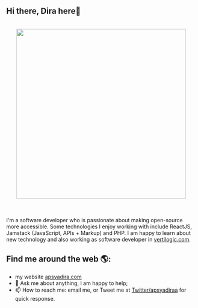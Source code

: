 ## Hi there, Dira here👋

<p align="center">
  <br><img src="https://github.com/punitkmryh/punitkmryh/blob/master/Developer.gif" width="450px"><br><br>
  <br>
</p>

I'm a software developer who is passionate about making open-source more accessible. Some technologies I enjoy working with include ReactJS, Jamstack (JavaScript, APIs + Markup) and PHP. I am happy to learn about new technology and also working as software developer in [vertilogic.com](https://vertilogic.com).

## Find me around the web 🌎:
- my website [apsyadira.com](https://apsyadira.com)
- 💬 Ask me about anything, I am happy to help;
- 📫 How to reach me: email me, or Tweet me at [Twitter/apsyadiraa](https://twitter.com/apsyadiraa) for quick response.

